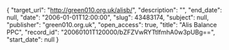 {
  "target_url": "http://green010.org.uk/alisb/", 
  "description": "", 
  "end_date": null, 
  "date": "2006-01-01T12:00:00", 
  "slug": 43483174, 
  "subject": null, 
  "publisher": "green010.org.uk", 
  "open_access": true, 
  "title": "Alis Balance PPC", 
  "record_id": "20060101T120000/bZFZVwRYTtIfmhA0w3pUBg==", 
  "start_date": null
}

